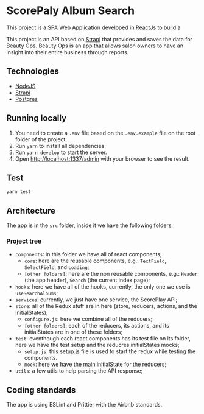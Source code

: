 # ScorePaly Album Search

This project is a SPA Web Application developed in ReactJs to build a

This project is an API based on [Strapi](https://strapi.io/documentation/developer-docs/latest/getting-started/introduction.html) that provides and saves the data for Beauty Ops.
Beauty Ops is an app that allows salon owners to have an insight into their entire business through reports.

## Technologies

- [NodeJS](https://nodejs.org/en/docs/)
- [Strapi](https://strapi.io/documentation/developer-docs/latest/getting-started/introduction.html)
- [Postgres](https://www.postgresql.org/)

## Running locally

1. You need to create a `.env` file based on the `.env.example` file on the root folder of the project.
2. Run `yarn` to install all dependencies.
3. Run `yarn develop` to start the server.
4. Open [http://localhost:1337/admin](http://localhost:1337/admin) with your browser to see the result.

## Test

```sh
yarn test
```

## Architecture

The app is in the `src` folder, inside it we have the following folders:

### Project tree

- `components`: in this folder we have all of react components;
  - `core`: here are the reusable components, e.g.: `TextField`, `SelectField`, and `Loading`;
  - `[other folders]`: here are the non reusable components, e.g.: `Header` (the app header), `Search` (the current index page);
- `hooks`: here we have all of the hooks, currently, the only one we use is `useSearchAlbums`;
- `services`: currently, we just have one service, the ScorePlay API;
- `store`: all of the Redux stuff are in here (store, reducers, actions, and the initialStates);
  - `configure.js`: here we combine all of the reducers;
  - `[other folders]`: each of the reducers, its actions, and its initialStates are in one of these folders;
- `test`: eventhough each react components has its test file on its folder, here we have the test setup and the reducres initialStates mocks;
  - `setup.js`: this setup.js file is used to start the redux while testing the components.
  - `mock`: here we have the main initialState for the reducers;
- `utils`: a few utils to help parsing the API response;

## Coding standards

The app is using ESLint and Prittier with the Airbnb standards.
